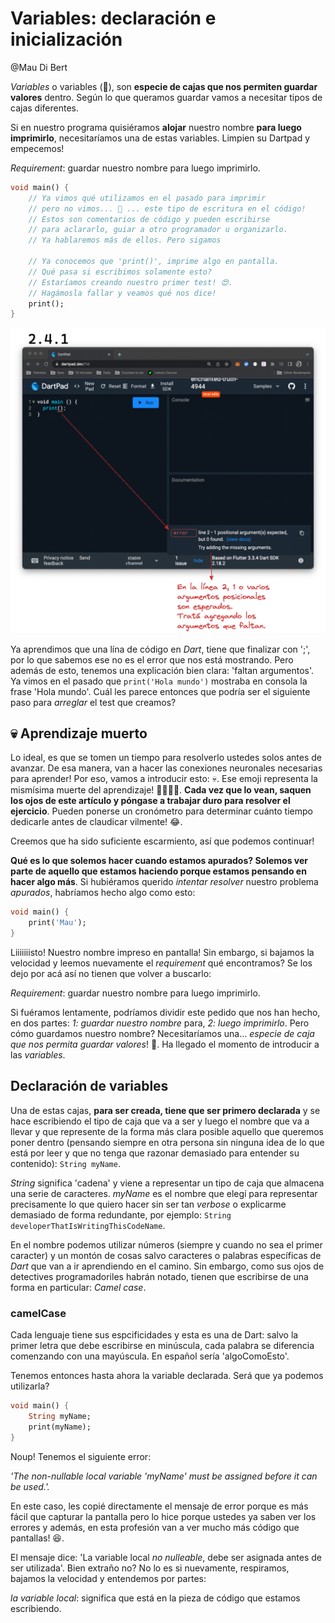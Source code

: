 # Variables: declaración e inicialización

@Mau Di Bert

_Variables_ o variables (🤣), son __especie de cajas que nos permiten guardar valores__ dentro. Según lo que queramos guardar vamos a necesitar tipos de cajas diferentes.

Si en nuestro programa quisiéramos __alojar__ nuestro nombre __para luego imprimirlo__, necesitaríamos una de estas variables. Limpien su Dartpad y empecemos!

_Requirement_: guardar nuestro nombre para luego imprimirlo.

```dart
void main() {
    // Ya vimos qué utilizamos en el pasado para imprimir
    // pero no vimos... 🤨 ... este tipo de escritura en el código!
    // Estos son comentarios de código y pueden escribirse
    // para aclararlo, guiar a otro programador u organizarlo.
    // Ya hablaremos más de ellos. Pero sigamos

    // Ya conocemos que 'print()', imprime algo en pantalla.
    // Qué pasa si escribimos solamente esto?
    // Estaríamos creando nuestro primer test! 😍.
    // Hagámosla fallar y veamos qué nos dice!
    print();
}
```

![Faltan argumentos!](./2.4.1_faltan_argumentos.png)

Ya aprendimos que una lína de código en _Dart_, tiene que finalizar con ';', por lo que sabemos ese no es el error que nos está mostrando. Pero además de esto, tenemos una explicación bien clara: 'faltan argumentos'. Ya vimos en el pasado que `print('Hola mundo')` mostraba en consola la frase 'Hola mundo'. Cuál les parece entonces que podría ser el siguiente paso para _arreglar_ el test que creamos?

## 💀 Aprendizaje muerto

Lo ideal, es que se tomen un tiempo para resolverlo ustedes solos antes de avanzar. De esa manera, van a hacer las conexiones neuronales necesarias para aprender! Por eso, vamos a introducir esto: 💀. Ese emoji representa la mismísima muerte del aprendizaje! 😵‍💫🙄🤣. __Cada vez que lo vean, saquen los ojos de este artículo y póngase a trabajar duro para resolver el ejercicio__. Pueden ponerse un cronómetro para determinar cuánto tiempo dedicarle antes de claudicar vilmente! 😂.

Creemos que ha sido suficiente escarmiento, así que podemos continuar!

__Qué es lo que solemos hacer cuando estamos apurados? Solemos ver parte de aquello que estamos haciendo porque estamos pensando en hacer algo más__. Si hubiéramos querido _intentar resolver_ nuestro problema _apurados_, habríamos hecho algo como esto:

```dart
void main() {
    print('Mau');
}

```

Liiiiiiisto! Nuestro nombre impreso en pantalla! Sin embargo, si bajamos la velocidad y leemos nuevamente el _requirement_ qué encontramos? Se los dejo por acá así no tienen que volver a buscarlo:

_Requirement_: guardar nuestro nombre para luego imprimirlo.

Si fuéramos lentamente, podríamos dividir este pedido que nos han hecho, en dos partes: _1: guardar nuestro nombre_ para, _2: luego imprimirlo_. Pero cómo guardamos nuestro nombre? Necesitaríamos una... _especie de caja que nos permita guardar valores_! 🚀. Ha llegado el momento de introducir a las _variables_.

## Declaración de variables

Una de estas cajas, __para ser creada, tiene que ser primero declarada__ y se hace escribiendo el tipo de caja que va a ser y luego el nombre que va a llevar y que represente de la forma más clara posible aquello que queremos poner dentro (pensando siempre en otra persona sin ninguna idea de lo que está por leer y que no tenga que razonar demasiado para entender su contenido): `String myName`.

_String_ significa 'cadena' y viene a representar un tipo de caja que almacena una serie de caracteres.
_myName_ es el nombre que elegí para representar precisamente lo que quiero hacer sin ser tan _verbose_ o explicarme demasiado de forma redundante, por ejemplo: `String developerThatIsWritingThisCodeName`.

En el nombre podemos utilizar números (siempre y cuando no sea el primer caracter) y un montón de cosas salvo caracteres o palabras específicas de _Dart_ que van a ir aprendiendo en el camino. Sin embargo, como sus ojos de detectives programadoriles habrán notado, tienen que escribirse de una forma en particular: _Camel case_.

### camelCase

Cada lenguaje tiene sus espcificidades y esta es una de Dart: salvo la primer letra que debe escribirse en minúscula, cada palabra se diferencia comenzando con una mayúscula. En español sería 'algoComoEsto'.

Tenemos entonces hasta ahora la variable declarada. Será que ya podemos utilizarla?

```dart
void main() {
    String myName;
    print(myName);
}
```

Noup! Tenemos el siguiente error:

_'The non-nullable local variable 'myName' must be assigned before it can be used.'._

En este caso, les copié directamente el mensaje de error porque es más fácil que capturar la pantalla pero lo hice porque ustedes ya saben ver los errores y además, en esta profesión van a ver mucho más código que pantallas! 😆.

El mensaje dice: 'La variable local _no nulleable_, debe ser asignada antes de ser utilizada'. Bien extraño no? No lo es si nuevamente, respiramos, bajamos la velocidad y entendemos por partes:

_la variable local_: significa que está en la pieza de código que estamos escribiendo. 








